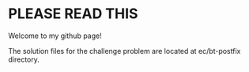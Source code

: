 # PLEASE READ THIS
Welcome to my github page!

The solution files for the challenge problem are located at ec/bt-postfix directory.
